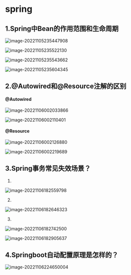 #  spring

## 1.Spring中Bean的作用范围和生命周期

![image-20221105235447908](assets/image-20221105235447908.png)



![image-20221105235522130](assets/image-20221105235522130.png)

![image-20221105235543662](assets/image-20221105235543662.png)



![image-20221105235604345](assets/image-20221105235604345.png)

## 2.@Autowired和@Resource注解的区别

#### @Autowired

![image-20221106002033866](assets/image-20221106002033866.png)



![image-20221106002110401](assets/image-20221106002110401.png)

#### @Resource

![image-20221106002126880](assets/image-20221106002126880.png)





![image-20221106002219689](assets/image-20221106002219689.png)



## 3.Spring事务常见失效场景？

1.

![image-20221106182559798](assets/image-20221106182559798.png)

2.



![image-20221106182646323](assets/image-20221106182646323.png)





3.

![image-20221106182742500](assets/image-20221106182742500.png)





![image-20221106182905637](assets/image-20221106182905637.png)

## 4.Springboot自动配置原理是怎样的？

![image-20221106224650004](assets/image-20221106224650004.png)

